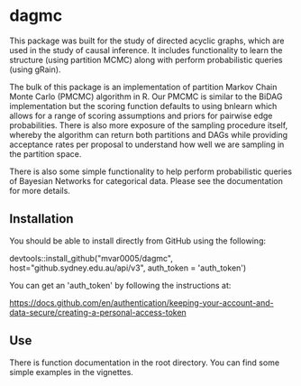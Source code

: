 # dagmc

This package was built for the study of directed acyclic graphs, which are used in the study of causal inference. It includes functionality to learn the structure (using partition MCMC) along with perform probabilistic queries (using gRain).

The bulk of this package is an implementation of partition Markov Chain Monte Carlo (PMCMC) algorithm in R. Our PMCMC is similar to the BiDAG implementation but the scoring function defaults to using bnlearn which allows for a range of scoring assumptions and priors for pairwise edge probabilities. There is also more exposure of the sampling procedure itself, whereby the algorithm can return both partitions and DAGs while providing acceptance rates per proposal to understand how well we are sampling in the partition space.

There is also some simple functionality to help perform probabilistic queries of Bayesian Networks for categorical data. Please see the documentation for more details.

## Installation

You should be able to install directly from GitHub using the following:

devtools::install_github("mvar0005/dagmc", host="github.sydney.edu.au/api/v3", auth_token = 'auth_token')

You can get an 'auth_token' by following the instructions at:

https://docs.github.com/en/authentication/keeping-your-account-and-data-secure/creating-a-personal-access-token

## Use

There is function documentation in the root directory. You can find some simple examples in the vignettes.
